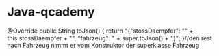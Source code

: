 # Java-qcademy

@Override
public String toJson() {
return "{\"stossDaempfer\": \"" + this.stossDaempfer + "\", \"fahrzeug\": " + super.toJson() + "}";
}//den rest nach Fahrzeug nimmt er vom Konstruktor der superklasse Fahrzeug 